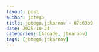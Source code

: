 ```yaml
---
layout: post
author: jotego
title: jotego.jtkarnov - 87c63b9
date: 2025-10-24
categories: [Arcade, jtkarnov]
tags: [jotego.jtkarnov]
---
```


